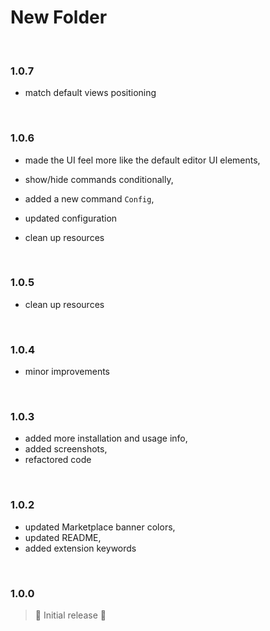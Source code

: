 # New Folder

<br>

### 1.0.7

- match default views positioning

<br>

### 1.0.6

- made the UI feel more like the default editor UI elements,
- show/hide commands conditionally,
- added a new command `Config`,
- updated configuration

- clean up resources

<br>

### 1.0.5

- clean up resources

<br>

### 1.0.4

- minor improvements

<br>

### 1.0.3

- added more installation and usage info,
- added screenshots,
- refactored code

<br>

### 1.0.2

- updated Marketplace banner colors,
- updated README,
- added extension keywords

<br>

### 1.0.0

> 🤟 Initial release 🎉
